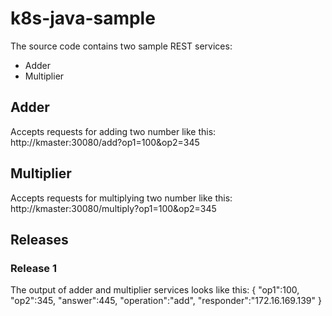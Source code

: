# k8s-java-sample
The source code contains two sample REST services:
- Adder
- Multiplier

## Adder
Accepts requests for adding two number like this:
http://kmaster:30080/add?op1=100&op2=345

## Multiplier
Accepts requests for multiplying two number like this:
http://kmaster:30080/multiply?op1=100&op2=345

## Releases
### Release 1
The output of adder and multiplier services looks like this:
{
    "op1":100,
    "op2":345,
    "answer":445,
    "operation":"add",
    "responder":"172.16.169.139"
}